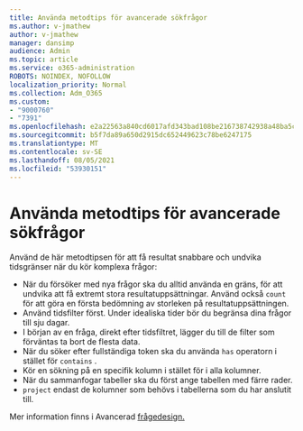```yaml
---
title: Använda metodtips för avancerade sökfrågor
ms.author: v-jmathew
author: v-jmathew
manager: dansimp
audience: Admin
ms.topic: article
ms.service: o365-administration
ROBOTS: NOINDEX, NOFOLLOW
localization_priority: Normal
ms.collection: Adm_O365
ms.custom:
- "9000760"
- "7391"
ms.openlocfilehash: e2a22563a840cd6017afd343bad108be216738742938a48ba5ceb1010fd16098
ms.sourcegitcommit: b5f7da89a650d2915dc652449623c78be6247175
ms.translationtype: MT
ms.contentlocale: sv-SE
ms.lasthandoff: 08/05/2021
ms.locfileid: "53930151"
---
```

# <a name="apply-best-practices-for-advanced-hunting-queries"></a>Använda metodtips för avancerade sökfrågor

Använd de här metodtipsen för att få resultat snabbare och undvika tidsgränser när du kör komplexa frågor:

- När du försöker med nya frågor ska du alltid använda en gräns, för att undvika att få extremt stora resultatuppsättningar. Använd också `count` för att göra en första bedömning av storleken på resultatuppsättningen.
- Använd tidsfilter först. Under idealiska tider bör du begränsa dina frågor till sju dagar.
- I början av en fråga, direkt efter tidsfiltret, lägger du till de filter som förväntas ta bort de flesta data.
- När du söker efter fullständiga token ska du använda `has` operatorn i stället för `contains` .
- Kör en sökning på en specifik kolumn i stället för i alla kolumner.
- När du sammanfogar tabeller ska du först ange tabellen med färre rader.
- `project` endast de kolumner som behövs i tabellerna som du har anslutit till.

Mer information finns i Avancerad [frågedesign.](https://go.microsoft.com/fwlink/?linkid=2144812)
